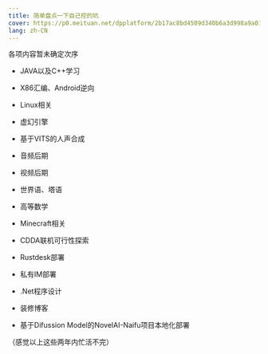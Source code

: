 ```yaml
---
title: 简单盘点一下自己挖的坑
cover: https://p0.meituan.net/dpplatform/2b17ac8bd4509d340b6a3d998a9a015598970.jpg
lang: zh-CN
---
```


 各项内容暂未确定次序

<!--more-->

- JAVA以及C++学习

- X86汇编、Android逆向

- Linux相关

- 虚幻引擎

- 基于VITS的人声合成

- 音频后期

- 视频后期

- 世界语、塔语

- 高等数学

- Minecraft相关

- CDDA联机可行性探索

- Rustdesk部署

- 私有IM部署

- .Net程序设计

- 装修博客

- 基于Difussion Model的NovelAI-Naifu项目本地化部署

（感觉以上这些两年内忙活不完）
